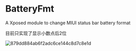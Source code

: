 # BatteryFmt
A Xposed module to change MIUI status bar battery format 

目前只实现了显示小数点后2位

![879dd884ab6f2adc6ce144c8d7c8e1d](https://github.com/sleepinging/BatteryFmt/assets/34903089/6b8f1eb4-f075-4f2e-aad5-ea898aec0674)
